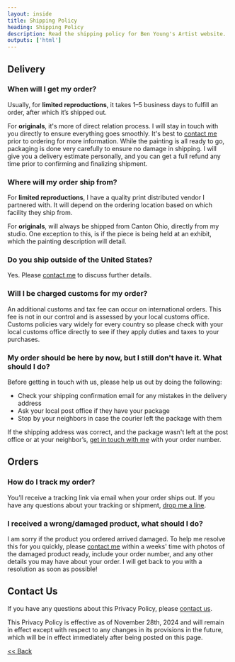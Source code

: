```yaml
---
layout: inside
title: Shipping Policy
heading: Shipping Policy
description: Read the shipping policy for Ben Young's Artist website.
outputs: ['html']
---
```


## Delivery ##

### When will I get my order? ###

Usually, for **limited reproductions**, it takes 1–5 business days to fulfill an order, after which it’s shipped out.

For **originals**, it's more of direct relation process. I will stay in touch with you directly to ensure everything goes smoothly. It's best to [contact me](/contact) prior to ordering for more information. While the painting is all ready to go, packaging is done very carefully to ensure no damage in shipping. I will give you a delivery estimate personally, and you can get a full refund any time prior to confirming and finalizing shipment.

### Where will my order ship from? ###

For **limited reproductions**, I have a quality print distributed vendor I partnered with. It will depend on the ordering location based on which facility they ship from.

For **originals**, will always be shipped from Canton Ohio, directly from my studio. One exception to this, is if the piece is being held at an exhibit, which the painting description will detail.

### Do you ship outside of the United States? ###

Yes. Please [contact me](/contact) to discuss further details.

### Will I be charged customs for my order? ###

An additional customs and tax fee can occur on international orders. This fee is not in our control and is assessed by your local customs office. Customs policies vary widely for every country so please check with your local customs office directly to see if they apply duties and taxes to your purchases.

### My order should be here by now, but I still don't have it. What should I do? ###

Before getting in touch with us, please help us out by doing the following:

  * Check your shipping confirmation email for any mistakes in the delivery address
  * Ask your local post office if they have your package
  * Stop by your neighbors in case the courier left the package with them

If the shipping address was correct, and the package wasn't left at the post office or at your neighbor’s, [get in touch with me](/contact) with your order number.
 
## Orders ##

### How do I track my order? ###

You’ll receive a tracking link via email when your order ships out. If you have any questions about your tracking or shipment, [drop me a line](/contact).

### I received a wrong/damaged product, what should I do? ###

I am sorry if the product you ordered arrived damaged. To help me resolve this for you quickly, please [contact me](/contact) within a weeks' time with photos of the damaged product ready, include your order number, and any other details you may have about your order. I will get back to you with a resolution as soon as possible!


## Contact Us ##

If you have any questions about this Privacy Policy, please [contact us](/contact).

This Privacy Policy is effective as of November 28th, 2024 and will remain in effect except with respect to any changes in its provisions in the future, which will be in effect immediately after being posted on this page.

[<< Back](/shop)
